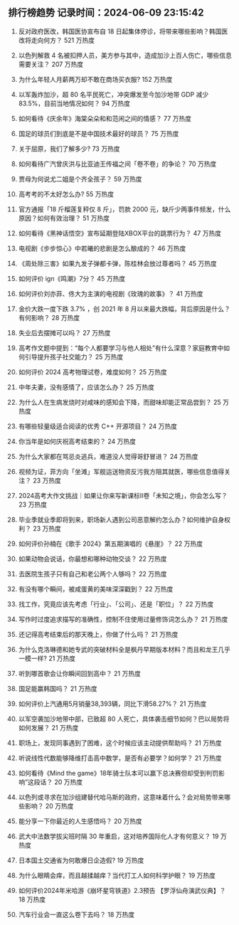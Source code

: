 
## 排行榜趋势 记录时间：2024-06-09 23:15:42
  
  1. 反对政府医改，韩国医协宣布自 18 日起集体停诊，将带来哪些影响？韩国医改将走向何方？ 521 万热度
    
  2. 以色列解救 4 名被扣押人员，美方参与其中，造成加沙上百人伤亡，哪些信息需要关注？ 207 万热度
    
  3. 为什么年轻人月薪两万却不敢在商场买衣服? 152 万热度
    
  4. 以军轰炸加沙，超 80 名平民死亡，冲突爆发至今加沙地带 GDP 减少 83.5%，目前当地情况如何？ 94 万热度
    
  5. 如何看待《庆余年》海棠朵朵和和范闲之间的情感？ 77 万热度
    
  6. 国足的球员们到底是不是中国技术最好的球员？ 75 万热度
    
  7. 关于屈原，我们了解多少? 73 万热度
    
  8. 如何看待广汽曾庆洪与比亚迪王传福之间「卷不卷」的争论？ 70 万热度
    
  9. 贾母为何说尤二姐是个齐全孩子？ 59 万热度
    
  10. 高考考的不太好怎么办? 55 万热度
    
  11. 官方通报「18 斤榴莲复秤仅 8 斤」，罚款 2000 元，缺斤少两事件频发，什么原因？如何有效治理？ 51 万热度
    
  12. 如何看待《黑神话悟空》宣布延期登陆XBOX平台的跳票行为？ 47 万热度
    
  13. 电视剧《步步惊心》中若曦的悲剧是怎么酿成的？ 46 万热度
    
  14. 《周处除三害》如果九发子弹都卡弹，陈桂林会放过尊者吗？ 45 万热度
    
  15. 如何评价 ign《鸣潮》7分？ 45 万热度
    
  16. 如何评价刘亦菲、佟大为主演的电视剧《玫瑰的故事》？ 41 万热度
    
  17. 金价大跌一度下跌 3.7% ，创 2021 年 8 月以来最大跌幅，背后原因是什么？有何影响？ 28 万热度
    
  18. 失业后去摆摊可以吗？ 27 万热度
    
  19. 高考作文题中提到：“每个人都要学习与他人相处”有什么深意？家庭教育中如何引导提升孩子社交能力？ 25 万热度
    
  20. 如何评价 2024 高考物理试卷，难度如何？ 25 万热度
    
  21. 中年夫妻，没有感情了，应该怎么办？ 25 万热度
    
  22. 为什么人在生病发烧时对咸味的感知会下降，而甜味却能正常品尝到？ 25 万热度
    
  23. 有哪些轻量级适合阅读的优秀 C++ 开源项目？ 24 万热度
    
  24. 你当年是如何庆祝高考结束的？ 24 万热度
    
  25. 为什么大家都在骂忌炎逃兵，难道没人觉得哥舒冒进？ 24 万热度
    
  26. 视频为证，菲方向「坐滩」军舰运送物资反污我方阻其就医，哪些信息值得关注？ 23 万热度
    
  27. 2024高考大作文挑战｜如果让你来写新课标II卷「未知之境」，你会怎么写？ 23 万热度
    
  28. 毕业季就业季即将到来，职场新人遇到公司恶意解约怎么办？如何维护自身权利？ 23 万热度
    
  29. 如何评价孙楠在《歌手 2024》第五期演唱的《悬崖》？ 22 万热度
    
  30. 如果动物会说话，你最想和哪种动物交谈？ 22 万热度
    
  31. 去医院生孩子只有自己和老公两个人够吗？ 22 万热度
    
  32. 有没有哪个瞬间，被咸蛋黄的美味深深戳到？ 22 万热度
    
  33. 找工作，究竟应该先考虑「行业」、「公司」、还是「职位」？ 22 万热度
    
  34. 写作时过度追求描写的准确性，控制不住使用过量修饰词怎么办？ 21 万热度
    
  35. 还记得高考结束后的那天晚上，你做了什么吗？ 21 万热度
    
  36. 为什么克洛琳德和她专武的突破材料全是枫丹早期版本材料？而且和龙王几乎一模一样? 21 万热度
    
  37. 听到哪首歌会让你瞬间回到高中？ 21 万热度
    
  38. 国足能赢韩国吗？ 21 万热度
    
  39. 如何评价上汽通用5月销量38,393辆，同比下滑58.27%？ 21 万热度
    
  40. 以军空袭加沙地带中部，已致超 80 人死亡，具体袭击细节如何？巴以局势将如何发展？ 21 万热度
    
  41. 职场上，发现同事遇到了困难，这个时候应该主动提供帮助吗？ 21 万热度
    
  42. 听说线性代数能够降维打击高中数学，是否有必要学？如何学？ 21 万热度
    
  43. 如何看待《Mind the game》18年骑士队本可以赢下总决赛但却受到判罚影响”这段话？ 20 万热度
    
  44. 以色列或寻求在加沙组建替代哈马斯的政府，这意味着什么？会对局势带来哪些影响？ 20 万热度
    
  45. 能分享一下你最近的人生感悟吗？ 20 万热度
    
  46. 武大中法数学拔尖班时隔 30 年重启，这对培养国际化人才有何意义？ 19 万热度
    
  47. 日本国土交通省为何敢爆日企造假? 19 万热度
    
  48. 为什么眼睛会痒，而且越揉越痒？当代打工人如何科学护眼？ 19 万热度
    
  49. 如何评价2024年米哈游《崩坏星穹铁道》2.3预告 【罗浮仙舟演武仪典】？ 18 万热度
    
  50. 汽车行业会一直这么卷下去吗？ 18 万热度
    
